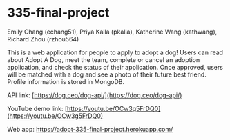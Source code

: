# 335-final-project
Emily Chang (echang51), Priya Kalla (pkalla), Katherine Wang (kathwang), Richard Zhou (rzhou564)

This is a web application for people to apply to adopt a dog! Users can read about Adopt A Dog, meet the team, complete or cancel an adoption application, and check the status of their application. Once approved, users will be matched with a dog and see a photo of their future best friend. Profile information is stored in MongoDB.

API link: [https://dog.ceo/dog-api/](https://dog.ceo/dog-api/)

YouTube demo link: [https://youtu.be/OCw3g5FrDQ0](https://youtu.be/OCw3g5FrDQ0)

Web app: https://adopt-335-final-project.herokuapp.com/
